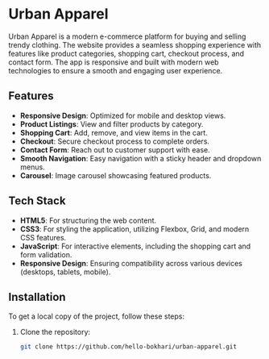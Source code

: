 # Urban Apparel

Urban Apparel is a modern e-commerce platform for buying and selling trendy clothing. The website provides a seamless shopping experience with features like product categories, shopping cart, checkout process, and contact form. The app is responsive and built with modern web technologies to ensure a smooth and engaging user experience.

## Features

- **Responsive Design**: Optimized for mobile and desktop views.
- **Product Listings**: View and filter products by category.
- **Shopping Cart**: Add, remove, and view items in the cart.
- **Checkout**: Secure checkout process to complete orders.
- **Contact Form**: Reach out to customer support with ease.
- **Smooth Navigation**: Easy navigation with a sticky header and dropdown menus.
- **Carousel**: Image carousel showcasing featured products.

## Tech Stack

- **HTML5**: For structuring the web content.
- **CSS3**: For styling the application, utilizing Flexbox, Grid, and modern CSS features.
- **JavaScript**: For interactive elements, including the shopping cart and form validation.
- **Responsive Design**: Ensuring compatibility across various devices (desktops, tablets, mobile).

## Installation

To get a local copy of the project, follow these steps:

1. Clone the repository:
   ```bash
   git clone https://github.com/hello-bokhari/urban-apparel.git

 
